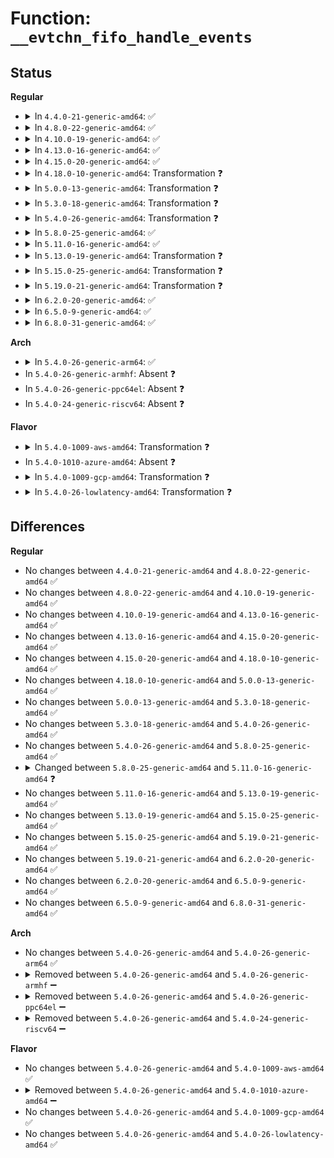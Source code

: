 # Function: <code>__evtchn_fifo_handle_events</code>

## Status
<b>Regular</b>
<ul>
<li>
<details>
<summary>In <code>4.4.0-21-generic-amd64</code>: ✅</summary>

```c
void __evtchn_fifo_handle_events(unsigned int cpu, bool drop)
```

```json
{
  "name": "__evtchn_fifo_handle_events",
  "collision_type": "Unique Static",
  "inline_type": "No",
  "funcs": [
    {
      "addr": 18446744071583869184,
      "name": "__evtchn_fifo_handle_events",
      "external": false,
      "loc": "drivers/xen/events/events_fifo.c:327",
      "file": "drivers/xen/events/events_fifo.c",
      "inline": "seen, unknown",
      "caller_inline": [],
      "caller_func": [
        "drivers/xen/events/events_fifo.c:evtchn_fifo_handle_events",
        "drivers/xen/events/events_fifo.c:evtchn_fifo_cpu_notification"
      ]
    }
  ],
  "symbols": [
    {
      "addr": 18446744071583869184,
      "name": "__evtchn_fifo_handle_events",
      "section": ".text",
      "bind": "STB_LOCAL",
      "size": 409
    }
  ]
}
```
</details>
</li>
<li>
<details>
<summary>In <code>4.8.0-22-generic-amd64</code>: ✅</summary>

```c
void __evtchn_fifo_handle_events(unsigned int cpu, bool drop)
```

```json
{
  "name": "__evtchn_fifo_handle_events",
  "collision_type": "Unique Static",
  "inline_type": "No",
  "funcs": [
    {
      "addr": 18446744071584199776,
      "name": "__evtchn_fifo_handle_events",
      "external": false,
      "loc": "drivers/xen/events/events_fifo.c:327",
      "file": "drivers/xen/events/events_fifo.c",
      "inline": "seen, unknown",
      "caller_inline": [],
      "caller_func": [
        "drivers/xen/events/events_fifo.c:evtchn_fifo_cpu_notification",
        "drivers/xen/events/events_fifo.c:evtchn_fifo_handle_events"
      ]
    }
  ],
  "symbols": [
    {
      "addr": 18446744071584199776,
      "name": "__evtchn_fifo_handle_events",
      "section": ".text",
      "bind": "STB_LOCAL",
      "size": 409
    }
  ]
}
```
</details>
</li>
<li>
<details>
<summary>In <code>4.10.0-19-generic-amd64</code>: ✅</summary>

```c
void __evtchn_fifo_handle_events(unsigned int cpu, bool drop)
```

```json
{
  "name": "__evtchn_fifo_handle_events",
  "collision_type": "Unique Static",
  "inline_type": "No",
  "funcs": [
    {
      "addr": 18446744071584381232,
      "name": "__evtchn_fifo_handle_events",
      "external": false,
      "loc": "drivers/xen/events/events_fifo.c:327",
      "file": "drivers/xen/events/events_fifo.c",
      "inline": "seen, unknown",
      "caller_inline": [],
      "caller_func": [
        "drivers/xen/events/events_fifo.c:xen_evtchn_cpu_dead",
        "drivers/xen/events/events_fifo.c:evtchn_fifo_handle_events"
      ]
    }
  ],
  "symbols": [
    {
      "addr": 18446744071584381232,
      "name": "__evtchn_fifo_handle_events",
      "section": ".text",
      "bind": "STB_LOCAL",
      "size": 409
    }
  ]
}
```
</details>
</li>
<li>
<details>
<summary>In <code>4.13.0-16-generic-amd64</code>: ✅</summary>

```c
void __evtchn_fifo_handle_events(unsigned int cpu, bool drop)
```

```json
{
  "name": "__evtchn_fifo_handle_events",
  "collision_type": "Unique Static",
  "inline_type": "No",
  "funcs": [
    {
      "addr": 18446744071584462560,
      "name": "__evtchn_fifo_handle_events",
      "external": false,
      "loc": "drivers/xen/events/events_fifo.c:327",
      "file": "drivers/xen/events/events_fifo.c",
      "inline": "seen, unknown",
      "caller_inline": [],
      "caller_func": [
        "drivers/xen/events/events_fifo.c:xen_evtchn_cpu_dead",
        "drivers/xen/events/events_fifo.c:evtchn_fifo_handle_events"
      ]
    }
  ],
  "symbols": [
    {
      "addr": 18446744071584462560,
      "name": "__evtchn_fifo_handle_events",
      "section": ".text",
      "bind": "STB_LOCAL",
      "size": 409
    }
  ]
}
```
</details>
</li>
<li>
<details>
<summary>In <code>4.15.0-20-generic-amd64</code>: ✅</summary>

```c
void __evtchn_fifo_handle_events(unsigned int cpu, bool drop)
```

```json
{
  "name": "__evtchn_fifo_handle_events",
  "collision_type": "Unique Static",
  "inline_type": "No",
  "funcs": [
    {
      "addr": 18446744071584872976,
      "name": "__evtchn_fifo_handle_events",
      "external": false,
      "loc": "drivers/xen/events/events_fifo.c:327",
      "file": "drivers/xen/events/events_fifo.c",
      "inline": "seen, unknown",
      "caller_inline": [],
      "caller_func": [
        "drivers/xen/events/events_fifo.c:xen_evtchn_cpu_dead",
        "drivers/xen/events/events_fifo.c:evtchn_fifo_handle_events"
      ]
    }
  ],
  "symbols": [
    {
      "addr": 18446744071584872976,
      "name": "__evtchn_fifo_handle_events",
      "section": ".text",
      "bind": "STB_LOCAL",
      "size": 396
    }
  ]
}
```
</details>
</li>
<li>
<details>
<summary>In <code>4.18.0-10-generic-amd64</code>: Transformation ❓</summary>

```c
void __evtchn_fifo_handle_events(unsigned int cpu, bool drop)
```

```json
{
  "name": "__evtchn_fifo_handle_events",
  "collision_type": "Unique Static",
  "inline_type": "No",
  "funcs": [
    {
      "addr": 0,
      "name": "__evtchn_fifo_handle_events",
      "external": false,
      "loc": "drivers/xen/events/events_fifo.c:327",
      "file": "drivers/xen/events/events_fifo.c",
      "inline": "seen, unknown",
      "caller_inline": [],
      "caller_func": [
        "drivers/xen/events/events_fifo.c:xen_evtchn_cpu_dead",
        "drivers/xen/events/events_fifo.c:evtchn_fifo_handle_events"
      ]
    }
  ],
  "symbols": [
    {
      "addr": 18446744071585104128,
      "name": "__evtchn_fifo_handle_events",
      "section": ".text",
      "bind": "STB_LOCAL",
      "size": 369
    },
    {
      "addr": 18446744071585105852,
      "name": "__evtchn_fifo_handle_events.cold.4",
      "section": ".text",
      "bind": "STB_LOCAL",
      "size": 19
    }
  ]
}
```
</details>
</li>
<li>
<details>
<summary>In <code>5.0.0-13-generic-amd64</code>: Transformation ❓</summary>

```c
void __evtchn_fifo_handle_events(unsigned int cpu, bool drop)
```

```json
{
  "name": "__evtchn_fifo_handle_events",
  "collision_type": "Unique Static",
  "inline_type": "No",
  "funcs": [
    {
      "addr": 0,
      "name": "__evtchn_fifo_handle_events",
      "external": false,
      "loc": "drivers/xen/events/events_fifo.c:327",
      "file": "drivers/xen/events/events_fifo.c",
      "inline": "seen, unknown",
      "caller_inline": [],
      "caller_func": [
        "drivers/xen/events/events_fifo.c:xen_evtchn_cpu_dead",
        "drivers/xen/events/events_fifo.c:evtchn_fifo_handle_events"
      ]
    }
  ],
  "symbols": [
    {
      "addr": 18446744071585214912,
      "name": "__evtchn_fifo_handle_events",
      "section": ".text",
      "bind": "STB_LOCAL",
      "size": 384
    },
    {
      "addr": 18446744071585216649,
      "name": "__evtchn_fifo_handle_events.cold.5",
      "section": ".text",
      "bind": "STB_LOCAL",
      "size": 19
    }
  ]
}
```
</details>
</li>
<li>
<details>
<summary>In <code>5.3.0-18-generic-amd64</code>: Transformation ❓</summary>

```c
void __evtchn_fifo_handle_events(unsigned int cpu, bool drop)
```

```json
{
  "name": "__evtchn_fifo_handle_events",
  "collision_type": "Unique Static",
  "inline_type": "No",
  "funcs": [
    {
      "addr": 0,
      "name": "__evtchn_fifo_handle_events",
      "external": false,
      "loc": "drivers/xen/events/events_fifo.c:327",
      "file": "drivers/xen/events/events_fifo.c",
      "inline": "seen, unknown",
      "caller_inline": [],
      "caller_func": [
        "drivers/xen/events/events_fifo.c:xen_evtchn_cpu_dead",
        "drivers/xen/events/events_fifo.c:evtchn_fifo_handle_events"
      ]
    }
  ],
  "symbols": [
    {
      "addr": 18446744071585427408,
      "name": "__evtchn_fifo_handle_events",
      "section": ".text",
      "bind": "STB_LOCAL",
      "size": 395
    },
    {
      "addr": 18446744071585429126,
      "name": "__evtchn_fifo_handle_events.cold",
      "section": ".text",
      "bind": "STB_LOCAL",
      "size": 20
    }
  ]
}
```
</details>
</li>
<li>
<details>
<summary>In <code>5.4.0-26-generic-amd64</code>: Transformation ❓</summary>

```c
void __evtchn_fifo_handle_events(unsigned int cpu, bool drop)
```

```json
{
  "name": "__evtchn_fifo_handle_events",
  "collision_type": "Unique Static",
  "inline_type": "No",
  "funcs": [
    {
      "addr": 0,
      "name": "__evtchn_fifo_handle_events",
      "external": false,
      "loc": "drivers/xen/events/events_fifo.c:327",
      "file": "drivers/xen/events/events_fifo.c",
      "inline": "seen, unknown",
      "caller_inline": [],
      "caller_func": [
        "drivers/xen/events/events_fifo.c:xen_evtchn_cpu_dead",
        "drivers/xen/events/events_fifo.c:evtchn_fifo_handle_events"
      ]
    }
  ],
  "symbols": [
    {
      "addr": 18446744071585567856,
      "name": "__evtchn_fifo_handle_events",
      "section": ".text",
      "bind": "STB_LOCAL",
      "size": 395
    },
    {
      "addr": 18446744071585569574,
      "name": "__evtchn_fifo_handle_events.cold",
      "section": ".text",
      "bind": "STB_LOCAL",
      "size": 20
    }
  ]
}
```
</details>
</li>
<li>
<details>
<summary>In <code>5.8.0-25-generic-amd64</code>: ✅</summary>

```c
void __evtchn_fifo_handle_events(unsigned int cpu, bool drop)
```

```json
{
  "name": "__evtchn_fifo_handle_events",
  "collision_type": "Unique Static",
  "inline_type": "No",
  "funcs": [
    {
      "addr": 18446744071586290368,
      "name": "__evtchn_fifo_handle_events",
      "external": false,
      "loc": "drivers/xen/events/events_fifo.c:327",
      "file": "drivers/xen/events/events_fifo.c",
      "inline": "seen, unknown",
      "caller_inline": [],
      "caller_func": [
        "drivers/xen/events/events_fifo.c:xen_evtchn_cpu_dead",
        "drivers/xen/events/events_fifo.c:evtchn_fifo_handle_events"
      ]
    }
  ],
  "symbols": [
    {
      "addr": 18446744071586290368,
      "name": "__evtchn_fifo_handle_events",
      "section": ".text",
      "bind": "STB_LOCAL",
      "size": 162
    }
  ]
}
```
</details>
</li>
<li>
<details>
<summary>In <code>5.11.0-16-generic-amd64</code>: ✅</summary>

```c
void __evtchn_fifo_handle_events(unsigned int cpu, struct evtchn_loop_ctrl * ctrl)
```

```json
{
  "name": "__evtchn_fifo_handle_events",
  "collision_type": "Unique Static",
  "inline_type": "No",
  "funcs": [
    {
      "addr": 18446744071586409744,
      "name": "__evtchn_fifo_handle_events",
      "external": false,
      "loc": "drivers/xen/events/events_fifo.c:319",
      "file": "drivers/xen/events/events_fifo.c",
      "inline": "seen, unknown",
      "caller_inline": [],
      "caller_func": [
        "drivers/xen/events/events_fifo.c:evtchn_fifo_percpu_deinit",
        "drivers/xen/events/events_fifo.c:evtchn_fifo_handle_events"
      ]
    }
  ],
  "symbols": [
    {
      "addr": 18446744071586409744,
      "name": "__evtchn_fifo_handle_events",
      "section": ".text",
      "bind": "STB_LOCAL",
      "size": 160
    }
  ]
}
```
</details>
</li>
<li>
<details>
<summary>In <code>5.13.0-19-generic-amd64</code>: Transformation ❓</summary>

```c
void __evtchn_fifo_handle_events(unsigned int cpu, struct evtchn_loop_ctrl * ctrl)
```

```json
{
  "name": "__evtchn_fifo_handle_events",
  "collision_type": "Unique Static",
  "inline_type": "No",
  "funcs": [
    {
      "addr": 0,
      "name": "__evtchn_fifo_handle_events",
      "external": false,
      "loc": "drivers/xen/events/events_fifo.c:319",
      "file": "drivers/xen/events/events_fifo.c",
      "inline": "seen, unknown",
      "caller_inline": [],
      "caller_func": [
        "drivers/xen/events/events_fifo.c:evtchn_fifo_percpu_deinit",
        "drivers/xen/events/events_fifo.c:evtchn_fifo_handle_events"
      ]
    }
  ],
  "symbols": [
    {
      "addr": 18446744071586293312,
      "name": "__evtchn_fifo_handle_events",
      "section": ".text",
      "bind": "STB_LOCAL",
      "size": 412
    },
    {
      "addr": 18446744071591391312,
      "name": "__evtchn_fifo_handle_events.cold",
      "section": ".text",
      "bind": "STB_LOCAL",
      "size": 19
    }
  ]
}
```
</details>
</li>
<li>
<details>
<summary>In <code>5.15.0-25-generic-amd64</code>: Transformation ❓</summary>

```c
void __evtchn_fifo_handle_events(unsigned int cpu, struct evtchn_loop_ctrl * ctrl)
```

```json
{
  "name": "__evtchn_fifo_handle_events",
  "collision_type": "Unique Static",
  "inline_type": "No",
  "funcs": [
    {
      "addr": 0,
      "name": "__evtchn_fifo_handle_events",
      "external": false,
      "loc": "drivers/xen/events/events_fifo.c:319",
      "file": "drivers/xen/events/events_fifo.c",
      "inline": "seen, unknown",
      "caller_inline": [],
      "caller_func": [
        "drivers/xen/events/events_fifo.c:evtchn_fifo_percpu_deinit",
        "drivers/xen/events/events_fifo.c:evtchn_fifo_handle_events"
      ]
    }
  ],
  "symbols": [
    {
      "addr": 18446744071586811344,
      "name": "__evtchn_fifo_handle_events",
      "section": ".text",
      "bind": "STB_LOCAL",
      "size": 598
    },
    {
      "addr": 18446744071592435209,
      "name": "__evtchn_fifo_handle_events.cold",
      "section": ".text",
      "bind": "STB_LOCAL",
      "size": 20
    }
  ]
}
```
</details>
</li>
<li>
<details>
<summary>In <code>5.19.0-21-generic-amd64</code>: Transformation ❓</summary>

```c
void __evtchn_fifo_handle_events(unsigned int cpu, struct evtchn_loop_ctrl * ctrl)
```

```json
{
  "name": "__evtchn_fifo_handle_events",
  "collision_type": "Unique Static",
  "inline_type": "No",
  "funcs": [
    {
      "addr": 0,
      "name": "__evtchn_fifo_handle_events",
      "external": false,
      "loc": "drivers/xen/events/events_fifo.c:319",
      "file": "drivers/xen/events/events_fifo.c",
      "inline": "seen, unknown",
      "caller_inline": [],
      "caller_func": [
        "drivers/xen/events/events_fifo.c:evtchn_fifo_percpu_deinit",
        "drivers/xen/events/events_fifo.c:evtchn_fifo_handle_events"
      ]
    }
  ],
  "symbols": [
    {
      "addr": 18446744071588093840,
      "name": "__evtchn_fifo_handle_events",
      "section": ".text",
      "bind": "STB_LOCAL",
      "size": 803
    },
    {
      "addr": 18446744071594303210,
      "name": "__evtchn_fifo_handle_events.cold",
      "section": ".text",
      "bind": "STB_LOCAL",
      "size": 50
    }
  ]
}
```
</details>
</li>
<li>
<details>
<summary>In <code>6.2.0-20-generic-amd64</code>: ✅</summary>

```c
void __evtchn_fifo_handle_events(unsigned int cpu, struct evtchn_loop_ctrl * ctrl)
```

```json
{
  "name": "__evtchn_fifo_handle_events",
  "collision_type": "Unique Static",
  "inline_type": "No",
  "funcs": [
    {
      "addr": 18446744071589477088,
      "name": "__evtchn_fifo_handle_events",
      "external": false,
      "loc": "drivers/xen/events/events_fifo.c:319",
      "file": "drivers/xen/events/events_fifo.c",
      "inline": "seen, unknown",
      "caller_inline": [],
      "caller_func": [
        "drivers/xen/events/events_fifo.c:evtchn_fifo_percpu_deinit",
        "drivers/xen/events/events_fifo.c:evtchn_fifo_handle_events"
      ]
    }
  ],
  "symbols": [
    {
      "addr": 18446744071589477088,
      "name": "__evtchn_fifo_handle_events",
      "section": ".text",
      "bind": "STB_LOCAL",
      "size": 689
    }
  ]
}
```
</details>
</li>
<li>
<details>
<summary>In <code>6.5.0-9-generic-amd64</code>: ✅</summary>

```c
void __evtchn_fifo_handle_events(unsigned int cpu, struct evtchn_loop_ctrl * ctrl)
```

```json
{
  "name": "__evtchn_fifo_handle_events",
  "collision_type": "Unique Static",
  "inline_type": "No",
  "funcs": [
    {
      "addr": 18446744071589777312,
      "name": "__evtchn_fifo_handle_events",
      "external": false,
      "loc": "drivers/xen/events/events_fifo.c:319",
      "file": "drivers/xen/events/events_fifo.c",
      "inline": "seen, unknown",
      "caller_inline": [],
      "caller_func": [
        "drivers/xen/events/events_fifo.c:evtchn_fifo_percpu_deinit",
        "drivers/xen/events/events_fifo.c:evtchn_fifo_handle_events"
      ]
    }
  ],
  "symbols": [
    {
      "addr": 18446744071589777312,
      "name": "__evtchn_fifo_handle_events",
      "section": ".text",
      "bind": "STB_LOCAL",
      "size": 801
    }
  ]
}
```
</details>
</li>
<li>
<details>
<summary>In <code>6.8.0-31-generic-amd64</code>: ✅</summary>

```c
void __evtchn_fifo_handle_events(unsigned int cpu, struct evtchn_loop_ctrl * ctrl)
```

```json
{
  "name": "__evtchn_fifo_handle_events",
  "collision_type": "Unique Static",
  "inline_type": "No",
  "funcs": [
    {
      "addr": 18446744071590113392,
      "name": "__evtchn_fifo_handle_events",
      "external": false,
      "loc": "drivers/xen/events/events_fifo.c:317",
      "file": "drivers/xen/events/events_fifo.c",
      "inline": "seen, unknown",
      "caller_inline": [],
      "caller_func": [
        "drivers/xen/events/events_fifo.c:evtchn_fifo_percpu_deinit",
        "drivers/xen/events/events_fifo.c:evtchn_fifo_handle_events"
      ]
    }
  ],
  "symbols": [
    {
      "addr": 18446744071590113392,
      "name": "__evtchn_fifo_handle_events",
      "section": ".text",
      "bind": "STB_LOCAL",
      "size": 719
    }
  ]
}
```
</details>
</li>
</ul>
<b>Arch</b>
<ul>
<li>
<details>
<summary>In <code>5.4.0-26-generic-arm64</code>: ✅</summary>

```c
void __evtchn_fifo_handle_events(unsigned int cpu, bool drop)
```

```json
{
  "name": "__evtchn_fifo_handle_events",
  "collision_type": "Unique Static",
  "inline_type": "No",
  "funcs": [
    {
      "addr": 18446603336498232712,
      "name": "__evtchn_fifo_handle_events",
      "external": false,
      "loc": "drivers/xen/events/events_fifo.c:327",
      "file": "drivers/xen/events/events_fifo.c",
      "inline": "seen, unknown",
      "caller_inline": [],
      "caller_func": [
        "drivers/xen/events/events_fifo.c:xen_evtchn_cpu_dead",
        "drivers/xen/events/events_fifo.c:evtchn_fifo_handle_events"
      ]
    }
  ],
  "symbols": [
    {
      "addr": 18446603336498232712,
      "name": "__evtchn_fifo_handle_events",
      "section": ".text",
      "bind": "STB_LOCAL",
      "size": 552
    }
  ]
}
```
</details>
</li>
<li>
In <code>5.4.0-26-generic-armhf</code>: Absent ❓
</li>
<li>
In <code>5.4.0-26-generic-ppc64el</code>: Absent ❓
</li>
<li>
In <code>5.4.0-24-generic-riscv64</code>: Absent ❓
</li>
</ul>
<b>Flavor</b>
<ul>
<li>
<details>
<summary>In <code>5.4.0-1009-aws-amd64</code>: Transformation ❓</summary>

```c
void __evtchn_fifo_handle_events(unsigned int cpu, bool drop)
```

```json
{
  "name": "__evtchn_fifo_handle_events",
  "collision_type": "Unique Static",
  "inline_type": "No",
  "funcs": [
    {
      "addr": 0,
      "name": "__evtchn_fifo_handle_events",
      "external": false,
      "loc": "drivers/xen/events/events_fifo.c:327",
      "file": "drivers/xen/events/events_fifo.c",
      "inline": "seen, unknown",
      "caller_inline": [],
      "caller_func": [
        "drivers/xen/events/events_fifo.c:xen_evtchn_cpu_dead",
        "drivers/xen/events/events_fifo.c:evtchn_fifo_handle_events"
      ]
    }
  ],
  "symbols": [
    {
      "addr": 18446744071585329888,
      "name": "__evtchn_fifo_handle_events",
      "section": ".text",
      "bind": "STB_LOCAL",
      "size": 395
    },
    {
      "addr": 18446744071585331606,
      "name": "__evtchn_fifo_handle_events.cold",
      "section": ".text",
      "bind": "STB_LOCAL",
      "size": 20
    }
  ]
}
```
</details>
</li>
<li>
In <code>5.4.0-1010-azure-amd64</code>: Absent ❓
</li>
<li>
<details>
<summary>In <code>5.4.0-1009-gcp-amd64</code>: Transformation ❓</summary>

```c
void __evtchn_fifo_handle_events(unsigned int cpu, bool drop)
```

```json
{
  "name": "__evtchn_fifo_handle_events",
  "collision_type": "Unique Static",
  "inline_type": "No",
  "funcs": [
    {
      "addr": 0,
      "name": "__evtchn_fifo_handle_events",
      "external": false,
      "loc": "drivers/xen/events/events_fifo.c:327",
      "file": "drivers/xen/events/events_fifo.c",
      "inline": "seen, unknown",
      "caller_inline": [],
      "caller_func": [
        "drivers/xen/events/events_fifo.c:xen_evtchn_cpu_dead",
        "drivers/xen/events/events_fifo.c:evtchn_fifo_handle_events"
      ]
    }
  ],
  "symbols": [
    {
      "addr": 18446744071585518256,
      "name": "__evtchn_fifo_handle_events",
      "section": ".text",
      "bind": "STB_LOCAL",
      "size": 395
    },
    {
      "addr": 18446744071585519974,
      "name": "__evtchn_fifo_handle_events.cold",
      "section": ".text",
      "bind": "STB_LOCAL",
      "size": 20
    }
  ]
}
```
</details>
</li>
<li>
<details>
<summary>In <code>5.4.0-26-lowlatency-amd64</code>: Transformation ❓</summary>

```c
void __evtchn_fifo_handle_events(unsigned int cpu, bool drop)
```

```json
{
  "name": "__evtchn_fifo_handle_events",
  "collision_type": "Unique Static",
  "inline_type": "No",
  "funcs": [
    {
      "addr": 0,
      "name": "__evtchn_fifo_handle_events",
      "external": false,
      "loc": "drivers/xen/events/events_fifo.c:327",
      "file": "drivers/xen/events/events_fifo.c",
      "inline": "seen, unknown",
      "caller_inline": [],
      "caller_func": [
        "drivers/xen/events/events_fifo.c:xen_evtchn_cpu_dead",
        "drivers/xen/events/events_fifo.c:evtchn_fifo_handle_events"
      ]
    }
  ],
  "symbols": [
    {
      "addr": 18446744071585626304,
      "name": "__evtchn_fifo_handle_events",
      "section": ".text",
      "bind": "STB_LOCAL",
      "size": 395
    },
    {
      "addr": 18446744071585628022,
      "name": "__evtchn_fifo_handle_events.cold",
      "section": ".text",
      "bind": "STB_LOCAL",
      "size": 20
    }
  ]
}
```
</details>
</li>
</ul>

## Differences
<b>Regular</b>
<ul>
<li>
No changes between <code>4.4.0-21-generic-amd64</code> and <code>4.8.0-22-generic-amd64</code> ✅
</li>
<li>
No changes between <code>4.8.0-22-generic-amd64</code> and <code>4.10.0-19-generic-amd64</code> ✅
</li>
<li>
No changes between <code>4.10.0-19-generic-amd64</code> and <code>4.13.0-16-generic-amd64</code> ✅
</li>
<li>
No changes between <code>4.13.0-16-generic-amd64</code> and <code>4.15.0-20-generic-amd64</code> ✅
</li>
<li>
No changes between <code>4.15.0-20-generic-amd64</code> and <code>4.18.0-10-generic-amd64</code> ✅
</li>
<li>
No changes between <code>4.18.0-10-generic-amd64</code> and <code>5.0.0-13-generic-amd64</code> ✅
</li>
<li>
No changes between <code>5.0.0-13-generic-amd64</code> and <code>5.3.0-18-generic-amd64</code> ✅
</li>
<li>
No changes between <code>5.3.0-18-generic-amd64</code> and <code>5.4.0-26-generic-amd64</code> ✅
</li>
<li>
No changes between <code>5.4.0-26-generic-amd64</code> and <code>5.8.0-25-generic-amd64</code> ✅
</li>
<li>
<details>
<summary>Changed between <code>5.8.0-25-generic-amd64</code> and <code>5.11.0-16-generic-amd64</code> ❓</summary>
<ul>
<li>
<b>Param added. </b>
<code>struct evtchn_loop_ctrl * ctrl</code>
</li>
<li>
<b>Param removed. </b>
<code>bool drop</code>
</li>
</ul>
</details>
</li>
<li>
No changes between <code>5.11.0-16-generic-amd64</code> and <code>5.13.0-19-generic-amd64</code> ✅
</li>
<li>
No changes between <code>5.13.0-19-generic-amd64</code> and <code>5.15.0-25-generic-amd64</code> ✅
</li>
<li>
No changes between <code>5.15.0-25-generic-amd64</code> and <code>5.19.0-21-generic-amd64</code> ✅
</li>
<li>
No changes between <code>5.19.0-21-generic-amd64</code> and <code>6.2.0-20-generic-amd64</code> ✅
</li>
<li>
No changes between <code>6.2.0-20-generic-amd64</code> and <code>6.5.0-9-generic-amd64</code> ✅
</li>
<li>
No changes between <code>6.5.0-9-generic-amd64</code> and <code>6.8.0-31-generic-amd64</code> ✅
</li>
</ul>
<b>Arch</b>
<ul>
<li>
No changes between <code>5.4.0-26-generic-amd64</code> and <code>5.4.0-26-generic-arm64</code> ✅
</li>
<li>
<details>
<summary>Removed between <code>5.4.0-26-generic-amd64</code> and <code>5.4.0-26-generic-armhf</code> ➖</summary>

```c
void __evtchn_fifo_handle_events(unsigned int cpu, bool drop)
```
</details>
</li>
<li>
<details>
<summary>Removed between <code>5.4.0-26-generic-amd64</code> and <code>5.4.0-26-generic-ppc64el</code> ➖</summary>

```c
void __evtchn_fifo_handle_events(unsigned int cpu, bool drop)
```
</details>
</li>
<li>
<details>
<summary>Removed between <code>5.4.0-26-generic-amd64</code> and <code>5.4.0-24-generic-riscv64</code> ➖</summary>

```c
void __evtchn_fifo_handle_events(unsigned int cpu, bool drop)
```
</details>
</li>
</ul>
<b>Flavor</b>
<ul>
<li>
No changes between <code>5.4.0-26-generic-amd64</code> and <code>5.4.0-1009-aws-amd64</code> ✅
</li>
<li>
<details>
<summary>Removed between <code>5.4.0-26-generic-amd64</code> and <code>5.4.0-1010-azure-amd64</code> ➖</summary>

```c
void __evtchn_fifo_handle_events(unsigned int cpu, bool drop)
```
</details>
</li>
<li>
No changes between <code>5.4.0-26-generic-amd64</code> and <code>5.4.0-1009-gcp-amd64</code> ✅
</li>
<li>
No changes between <code>5.4.0-26-generic-amd64</code> and <code>5.4.0-26-lowlatency-amd64</code> ✅
</li>
</ul>
